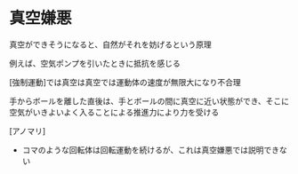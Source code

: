 # 真空嫌悪

真空ができそうになると、自然がそれを妨げるという原理

例えば、空気ポンプを引いたときに抵抗を感じる

[強制運動]では真空は真空では運動体の速度が無限大になり不合理

手からボールを離した直後は、手とボールの間に真空に近い状態ができ、そこに空気がいきよいよく入ることによる推進力により力を受ける

[アノマリ]
- コマのような回転体は回転運動を続けるが、これは真空嫌悪では説明できない